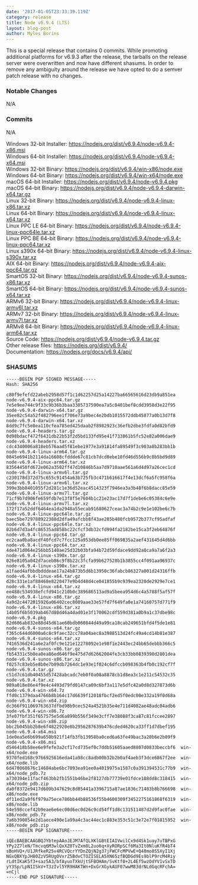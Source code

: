 ```yaml
---
date: '2017-01-05T23:33:39.119Z'
category: release
title: Node v6.9.4 (LTS)
layout: blog-post
author: Myles Borins
---
```


This is a special release that contains 0 commits. While promoting additional
platforms for v6.9.3 after the release, the tarballs on the release server were
overwritten and now have different shasums. In order to remove any ambiguity
around the release we have opted to do a semver patch release with no changes.

### Notable Changes

N/A

### Commits

N/A

Windows 32-bit Installer: https://nodejs.org/dist/v6.9.4/node-v6.9.4-x86.msi \
Windows 64-bit Installer: https://nodejs.org/dist/v6.9.4/node-v6.9.4-x64.msi \
Windows 32-bit Binary: https://nodejs.org/dist/v6.9.4/win-x86/node.exe \
Windows 64-bit Binary: https://nodejs.org/dist/v6.9.4/win-x64/node.exe \
macOS 64-bit Installer: https://nodejs.org/dist/v6.9.4/node-v6.9.4.pkg \
macOS 64-bit Binary: https://nodejs.org/dist/v6.9.4/node-v6.9.4-darwin-x64.tar.gz \
Linux 32-bit Binary: https://nodejs.org/dist/v6.9.4/node-v6.9.4-linux-x86.tar.xz \
Linux 64-bit Binary: https://nodejs.org/dist/v6.9.4/node-v6.9.4-linux-x64.tar.xz \
Linux PPC LE 64-bit Binary: https://nodejs.org/dist/v6.9.4/node-v6.9.4-linux-ppc64le.tar.xz \
Linux PPC BE 64-bit Binary: https://nodejs.org/dist/v6.9.4/node-v6.9.4-linux-ppc64.tar.xz \
Linux s390x 64-bit Binary: https://nodejs.org/dist/v6.9.4/node-v6.9.4-linux-s390x.tar.xz \
AIX 64-bit Binary: https://nodejs.org/dist/v6.9.4/node-v6.9.4-aix-ppc64.tar.gz \
SmartOS 32-bit Binary: https://nodejs.org/dist/v6.9.4/node-v6.9.4-sunos-x86.tar.xz \
SmartOS 64-bit Binary: https://nodejs.org/dist/v6.9.4/node-v6.9.4-sunos-x64.tar.xz \
ARMv6 32-bit Binary: https://nodejs.org/dist/v6.9.4/node-v6.9.4-linux-armv6l.tar.xz \
ARMv7 32-bit Binary: https://nodejs.org/dist/v6.9.4/node-v6.9.4-linux-armv7l.tar.xz \
ARMv8 64-bit Binary: https://nodejs.org/dist/v6.9.4/node-v6.9.4-linux-arm64.tar.xz \
Source Code: https://nodejs.org/dist/v6.9.4/node-v6.9.4.tar.gz \
Other release files: https://nodejs.org/dist/v6.9.4/ \
Documentation: https://nodejs.org/docs/v6.9.4/api/

### SHASUMS

```
-----BEGIN PGP SIGNED MESSAGE-----
Hash: SHA256

c80f9efefd22abeb2958d57f1c1d62257d25a14227ba66565616d23db9a851ea  node-v6.9.4-aix-ppc64.tar.gz
7e5e9ee744c9f33c9b36b3baa3305737590ea7a5c0401bef8cdd3958d3e22f95  node-v6.9.4-darwin-x64.tar.gz
35ee82c54a52f482796ee1f706e73a9bec4e2bdb1015572ddb45877a0b13d7f8  node-v6.9.4-darwin-x64.tar.xz
8dd9c7fc5e8ea110cfea785ed425daab2f8982923c36efb2dbe3fdfa0d82bfd9  node-v6.9.4-headers.tar.gz
0d98bdacf472f6431db22b53f2d5bd133fd95e41f733861b5fc52e82a006dae9  node-v6.9.4-headers.tar.xz
cdc4340006a818eb576aad5f81ebe1977e3a91814fa89549f3c903a8b283bb1b  node-v6.9.4-linux-arm64.tar.gz
0845e6941b2114da16608cfddde67c81cb7dcd8ebe10fd46d556b9c0b5bd9d89  node-v6.9.4-linux-arm64.tar.xz
83564450fd672e062a3502ff47d10846b5aa7d9710aae561a6d4d97a26cec1cd  node-v6.9.4-linux-armv6l.tar.gz
c230178d372d75c655c91454a63b725fb3c471b616617f4e13dcf6a5fc958f6a  node-v6.9.4-linux-armv6l.tar.xz
399e3bb8401055f2d281c1e36d52eac4514323f7946ea3a3b48f6b8dacc85e59  node-v6.9.4-linux-armv7l.tar.gz
71cf9b7d906fe659fdb7e13f8f5e7604b1c21e23ac17d7f1debe6c05384c6e9e  node-v6.9.4-linux-armv7l.tar.xz
172f17a52ddf6464ea1da2948a55ecab91680627ceac3a74b2c9e1e102be6c7b  node-v6.9.4-linux-ppc64le.tar.gz
baec5be729788922388d2dfa49afcbb8f43ae285b480fcb9572b377cf95adfaf  node-v6.9.4-linux-ppc64le.tar.xz
02b6d7d3a4fc86535ad858bc22cfcf3db32cfd994fa2182be15ca3f2eb64876f  node-v6.9.4-linux-ppc64.tar.gz
ec2caa0ba8acdf40fcd7c7fcc125a953db0ee85ff069835a2aef431645d4d6bb  node-v6.9.4-linux-ppc64.tar.xz
4de471d064e256bb5140ae25d32b03bfa94b72d59fdace9dd92a0ca9a7a6f2a3  node-v6.9.4-linux-s390x.tar.gz
026e8105a042d7aceb86c9f8b22c3fcfa99b627528b1b3855cc4f091aa96937c  node-v6.9.4-linux-s390x.tar.xz
a1faed4afbbdbdddeae17a24b873b5d6b13950c36fabcb86327a001d24316ffb  node-v6.9.4-linux-x64.tar.gz
d28c331e1af88468e8220477e9b4d48d4ce041855b9c939ea2320de2929e7ce1  node-v6.9.4-linux-x64.tar.xz
ee488c534938efcfd941c210b0c389686513ad9a5beea954d6c4a5788f5af57f  node-v6.9.4-linux-x86.tar.gz
4a9d2c4472015926a06402cec8089aae33e57fd7f649fa0e1a74160757d771f9  node-v6.9.4-linux-x86.tar.xz
14b05f6b5039ab467d80d46a4dad01e3f170062cdf559d381a0b9a1c37dbe98c  node-v6.9.4.pkg
82d606ab832e88d45d61ae60bdb060844d49a99ca18cab249651bfd4f5de1e81  node-v6.9.4-sunos-x64.tar.gz
f365c644d6000a6c8c9faec32cc78a04aec8a3988513d24fc49a4cd14b81e387  node-v6.9.4-sunos-x64.tar.xz
7416536d241a6e2af0fc9e121e12278092e1e98f1e2443ec24bb65debbb366c5  node-v6.9.4-sunos-x86.tar.gz
fb54331c5b0ea0ea86ed646f9e475d7d62662004fe3cb33bb0839390d2801dea  node-v6.9.4-sunos-x86.tar.xz
f0257c83eb5e8b0e7b09db7264dc1e93e1f024c6dfccb098363b4fb0c192cf7f  node-v6.9.4.tar.gz
c51d7c61db40455d57428abcadc7eb0f0a08a8878cb1d8ea3c1e211c54532c35  node-v6.9.4.tar.xz
989a018e86e4f9e4c4493d79fd0147ca09c6bf3a117e5dfc42a0d8d327873d6b  node-v6.9.4-win-x64.7z
ffd0c1379daa4766b8b164c17d6639f12018fbcf2ed5f0edc00e332a19f0d68a  node-v6.9.4-win-x64.zip
dc366f911069763637dfbd98b9cec524a4521b35e4e711d4082ae48adc04adb6  node-v6.9.4-win-x86.7z
3fe07fbf351f657575e5d6a899b556f349e3cff7e38088f3ca87c81fccee2897  node-v6.9.4-win-x86.zip
bbc2b045bb2b8e6f4822920e8b2956287639b476cded4620ca33ff1d7dbef195  node-v6.9.4-x64.msi
1de0ea5e6b699a650b921f14fb3fb13958ba0ced6a63fe49bac3a20b6e2b09f9  node-v6.9.4-x86.msi
d546418b58ee6e9fefe3a2cf17cd735ef0c7ddb51605aaed8807d0833beccbf6  win-x64/node.exe
9370fed168c9766925616eda41a98cc8adb00b32b2b0af4aeb3f3dce6867f2ee  win-x64/node.lib
6d478068676c14684abe6bc7093ea91ee0a4019975a1587c0a391394531c77b9  win-x64/node_pdb.7z
a730394e11facf463bb2fb1551b46be2f8127db77739e01fdce108dd8c318415  win-x64/node_pdb.zip
da0f8372e9417d609b347629c8d85441a3396715a87ae1836c71483b8b766698  win-x86/node.exe
df11ed2a9f6f979a75ece786bb44b88536f55b4600309f3452275161868f6319  win-x86/node.lib
54e598ccef42b9eae6e6ec00d6ec0d26c9cd54ff1d8c131511487d2d9fac0fae  win-x86/node_pdb.7z
7a6b390854e2d1aece490e1a99a4c3ac44ec1c883e353c51c3e72e7f01815952  win-x86/node_pdb.zip
-----BEGIN PGP SIGNATURE-----

iQEcBAEBCAAGBQJYbtepAAoJEJM7AfQLXKlGBtEIAIVwilCx9d4Sk1uay7uTBPxG
YPy2Z7leN/Tmcvq6M3wlQxXZ0TvZxm8L2uo6q+XyRORpSCf6Ma3It0NluKfR4bT4
sBoHVQ+/U1JRfkeR25v4RCVQcrYYDnZQjN2g37jFWCFcMPVwE+Q48mo8S5XyI1Xj
NGxQBXYpJH80ZzV5RUgOVxrZ5BdvCTOZISELA5XN65zfBQDGd9Es9blP9rcM4Riy
rLdtIKaK5f3+saz5A3/bfAyuoTXkUjtSFBOHAm/SvKtf0+2L4Ef5wzOdYV1vSxTD
yY3Sp/LpN1ISkV+T3zIvl5YR9HAKTWn+DxGrXGykAUF07wwM83drNLdGqcRFchA=
=nCjl
-----END PGP SIGNATURE-----

```
